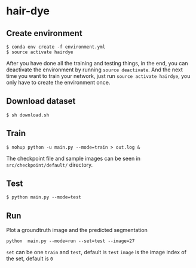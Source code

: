 # hair-dye

## Create environment

```
$ conda env create -f environment.yml
$ source activate hairdye
```

After you have done all the training and testing things, in the end, you can deactivate the environment by running `source deactivate`.
And the next time you want to train your network, just run `source activate hairdye`, you only have to create the environment once.

## Download dataset

```
$ sh download.sh
```

## Train

```
$ nohup python -u main.py --mode=train > out.log &
```

The checkpoint file and sample images can be seen in `src/checkpoint/default/` directory.

## Test
```
$ python main.py --mode=test
```

## Run

Plot a groundtruth image and the predicted segmentation

```
python  main.py --mode=run --set=test --image=27
```

`set` can be one `train` and `test`, default is `test`
`image` is the image index of the set, default is `0`
